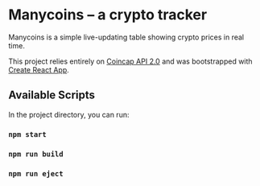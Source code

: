 # Manycoins – a crypto tracker

Manycoins is a simple live-updating table showing crypto prices in real time.

This project relies entirely on [Coincap API 2.0](https://docs.coincap.io) and was bootstrapped with [Create React App](https://github.com/facebook/create-react-app).

## Available Scripts

In the project directory, you can run:

### `npm start`

### `npm run build`

### `npm run eject`
